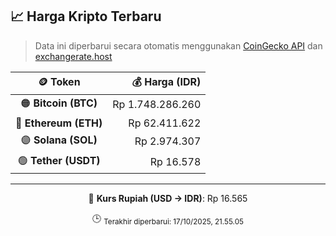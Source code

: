 

<!-- HARGA_KRIPTO -->
## 📈 Harga Kripto Terbaru

> Data ini diperbarui secara otomatis menggunakan [CoinGecko API](https://www.coingecko.com/) dan [exchangerate.host](https://exchangerate.host/)

<div align="center">

| 🪙 Token | 💰 Harga (IDR) |
|:------:|---------------:|
| 🟠 **Bitcoin (BTC)**   | Rp 1.748.286.260 |
| 🔵 **Ethereum (ETH)**  | Rp 62.411.622 |
| 🟣 **Solana (SOL)**    | Rp 2.974.307 |
| 🟢 **Tether (USDT)**   | Rp 16.578 |

---

💱 **Kurs Rupiah (USD → IDR)**: Rp 16.565

🕒 <sub>Terakhir diperbarui: 17/10/2025, 21.55.05</sub>

</div>
<!-- /HARGA_KRIPTO -->